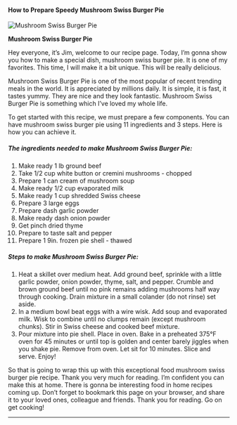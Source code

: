             

#### How to Prepare Speedy Mushroom Swiss Burger Pie

![Mushroom Swiss Burger Pie](https://img-global.cpcdn.com/recipes/1789e1382fa8abab/751x532cq70/mushroom-swiss-burger-pie-recipe-main-photo.jpg)

**Mushroom Swiss Burger Pie**

Hey everyone, it’s Jim, welcome to our recipe page. Today, I’m gonna show you how to make a special dish, mushroom swiss burger pie. It is one of my favorites. This time, I will make it a bit unique. This will be really delicious.

Mushroom Swiss Burger Pie is one of the most popular of recent trending meals in the world. It is appreciated by millions daily. It is simple, it is fast, it tastes yummy. They are nice and they look fantastic. Mushroom Swiss Burger Pie is something which I’ve loved my whole life.

To get started with this recipe, we must prepare a few components. You can have mushroom swiss burger pie using 11 ingredients and 3 steps. Here is how you can achieve it.

##### The ingredients needed to make Mushroom Swiss Burger Pie:

1.  Make ready 1 lb ground beef
2.  Take 1/2 cup white button or cremini mushrooms - chopped
3.  Prepare 1 can cream of mushroom soup
4.  Make ready 1/2 cup evaporated milk
5.  Make ready 1 cup shredded Swiss cheese
6.  Prepare 3 large eggs
7.  Prepare dash garlic powder
8.  Make ready dash onion powder
9.  Get pinch dried thyme
10.  Prepare to taste salt and pepper
11.  Prepare 1 9in. frozen pie shell - thawed

##### Steps to make Mushroom Swiss Burger Pie:

1.  Heat a skillet over medium heat. Add ground beef, sprinkle with a little garlic powder, onion powder, thyme, salt, and pepper. Crumble and brown ground beef until no pink remains adding mushrooms half way through cooking. Drain mixture in a small colander (do not rinse) set aside.
2.  In a medium bowl beat eggs with a wire wisk. Add soup and evaporated milk. Wisk to combine until no clumps remain (except mushroom chunks). Stir in Swiss cheese and cooked beef mixture.
3.  Pour mixture into pie shell. Place in oven. Bake in a preheated 375°F oven for 45 minutes or until top is golden and center barely jiggles when you shake pie. Remove from oven. Let sit for 10 minutes. Slice and serve. Enjoy!

So that is going to wrap this up with this exceptional food mushroom swiss burger pie recipe. Thank you very much for reading. I’m confident you can make this at home. There is gonna be interesting food in home recipes coming up. Don’t forget to bookmark this page on your browser, and share it to your loved ones, colleague and friends. Thank you for reading. Go on get cooking!

* * *
